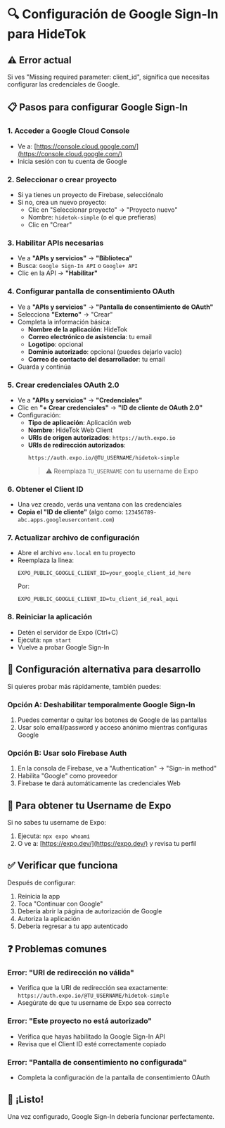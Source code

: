 # 🔍 Configuración de Google Sign-In para HideTok

## ⚠️ Error actual
Si ves "Missing required parameter: client_id", significa que necesitas configurar las credenciales de Google.

## 📋 Pasos para configurar Google Sign-In

### 1. Acceder a Google Cloud Console
- Ve a: [https://console.cloud.google.com/](https://console.cloud.google.com/)
- Inicia sesión con tu cuenta de Google

### 2. Seleccionar o crear proyecto
- Si ya tienes un proyecto de Firebase, selecciónalo
- Si no, crea un nuevo proyecto:
  - Clic en "Seleccionar proyecto" → "Proyecto nuevo"
  - Nombre: `hidetok-simple` (o el que prefieras)
  - Clic en "Crear"

### 3. Habilitar APIs necesarias
- Ve a **"APIs y servicios"** → **"Biblioteca"**
- Busca: `Google Sign-In API` o `Google+ API`
- Clic en la API → **"Habilitar"**

### 4. Configurar pantalla de consentimiento OAuth
- Ve a **"APIs y servicios"** → **"Pantalla de consentimiento de OAuth"**
- Selecciona **"Externo"** → "Crear"
- Completa la información básica:
  - **Nombre de la aplicación**: HideTok
  - **Correo electrónico de asistencia**: tu email
  - **Logotipo**: opcional
  - **Dominio autorizado**: opcional (puedes dejarlo vacío)
  - **Correo de contacto del desarrollador**: tu email
- Guarda y continúa

### 5. Crear credenciales OAuth 2.0
- Ve a **"APIs y servicios"** → **"Credenciales"**
- Clic en **"+ Crear credenciales"** → **"ID de cliente de OAuth 2.0"**
- Configuración:
  - **Tipo de aplicación**: Aplicación web
  - **Nombre**: HideTok Web Client
  - **URIs de origen autorizados**: `https://auth.expo.io`
  - **URIs de redirección autorizados**: 
    ```
    https://auth.expo.io/@TU_USERNAME/hidetok-simple
    ```
    > ⚠️ Reemplaza `TU_USERNAME` con tu username de Expo

### 6. Obtener el Client ID
- Una vez creado, verás una ventana con las credenciales
- **Copia el "ID de cliente"** (algo como: `123456789-abc.apps.googleusercontent.com`)

### 7. Actualizar archivo de configuración
- Abre el archivo `env.local` en tu proyecto
- Reemplaza la línea:
  ```
  EXPO_PUBLIC_GOOGLE_CLIENT_ID=your_google_client_id_here
  ```
  Por:
  ```
  EXPO_PUBLIC_GOOGLE_CLIENT_ID=tu_client_id_real_aqui
  ```

### 8. Reiniciar la aplicación
- Detén el servidor de Expo (Ctrl+C)
- Ejecuta: `npm start`
- Vuelve a probar Google Sign-In

## 🔧 Configuración alternativa para desarrollo

Si quieres probar más rápidamente, también puedes:

### Opción A: Deshabilitar temporalmente Google Sign-In
1. Puedes comentar o quitar los botones de Google de las pantallas
2. Usar solo email/password y acceso anónimo mientras configuras Google

### Opción B: Usar solo Firebase Auth
1. En la consola de Firebase, ve a "Authentication" → "Sign-in method"
2. Habilita "Google" como proveedor
3. Firebase te dará automáticamente las credenciales Web

## 📱 Para obtener tu Username de Expo
Si no sabes tu username de Expo:
1. Ejecuta: `npx expo whoami`
2. O ve a: [https://expo.dev/](https://expo.dev/) y revisa tu perfil

## ✅ Verificar que funciona
Después de configurar:
1. Reinicia la app
2. Toca "Continuar con Google"
3. Debería abrir la página de autorización de Google
4. Autoriza la aplicación
5. Debería regresar a tu app autenticado

## ❓ Problemas comunes

### Error: "URI de redirección no válida"
- Verifica que la URI de redirección sea exactamente: `https://auth.expo.io/@TU_USERNAME/hidetok-simple`
- Asegúrate de que tu username de Expo sea correcto

### Error: "Este proyecto no está autorizado"
- Verifica que hayas habilitado la Google Sign-In API
- Revisa que el Client ID esté correctamente copiado

### Error: "Pantalla de consentimiento no configurada"
- Completa la configuración de la pantalla de consentimiento OAuth

## 🚀 ¡Listo!
Una vez configurado, Google Sign-In debería funcionar perfectamente.
